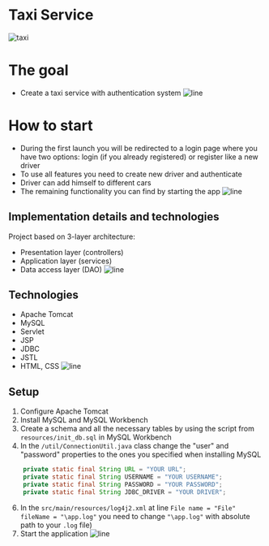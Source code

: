 # Taxi Service
![taxi](https://upload.wikimedia.org/wikipedia/commons/thumb/0/03/TAXI.jpg/800px-TAXI.jpg)

# The goal
* Create a taxi service with authentication system
![line](https://raw.githubusercontent.com/andreasbm/readme/master/assets/lines/rainbow.png)
# How to start
* During the first launch you will be redirected to a login page where you have two options: login (if you already registered)
  or register like a new driver
* To use all features you need to create new driver and authenticate
* Driver can add himself to different cars
* The remaining functionality you can find by starting the app
![line](https://raw.githubusercontent.com/andreasbm/readme/master/assets/lines/rainbow.png)
## Implementation details and technologies
Project based on 3-layer architecture:
* Presentation layer (controllers)
* Application layer (services)
* Data access layer (DAO)
![line](https://raw.githubusercontent.com/andreasbm/readme/master/assets/lines/rainbow.png)
## Technologies 
* Apache Tomcat
* MySQL
* Servlet
* JSP
* JDBC
* JSTL
* HTML, CSS
![line](https://raw.githubusercontent.com/andreasbm/readme/master/assets/lines/rainbow.png)
## Setup
1. Configure Apache Tomcat
2. Install MySQL and MySQL Workbench
3. Create a schema and all the necessary tables by using the script from `resources/init_db.sql` in MySQL Workbench
4. In the `/util/ConnectionUtil.java` class change the "user" and "password" properties to the ones you specified when installing MySQL
```java
    private static final String URL = "YOUR URL";
    private static final String USERNAME = "YOUR USERNAME";
    private static final String PASSWORD = "YOUR PASSWORD";
    private static final String JDBC_DRIVER = "YOUR DRIVER";
```
6. In the `src/main/resources/log4j2.xml` at line
   `File name = "File" fileName = "\app.log"`
   you need to change `"\app.log"` with absolute path to your `.log` file)
7. Start the application
![line](https://raw.githubusercontent.com/andreasbm/readme/master/assets/lines/rainbow.png)
